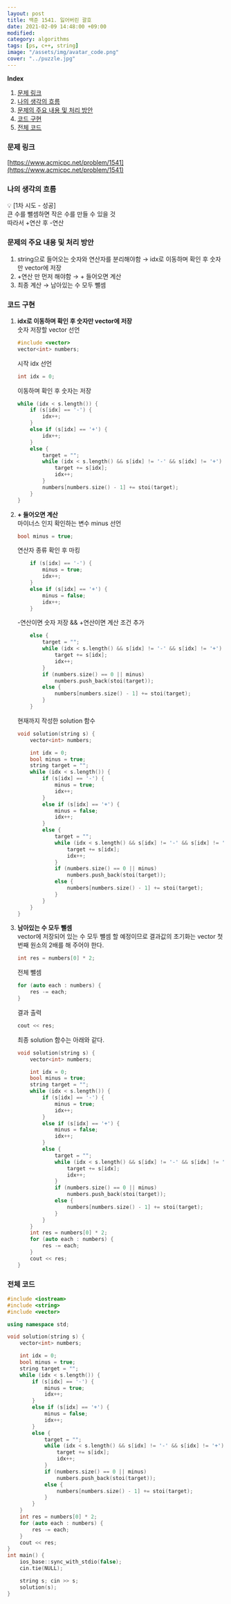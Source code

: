 ```yaml
---
layout: post
title: 백준 1541. 잃어버린 괄호
date: 2021-02-09 14:48:00 +09:00
modified: 
category: algorithms
tags: [ps, c++, string]
image: "/assets/img/avatar_code.png"
cover: "../puzzle.jpg"
---
```


**Index**
1. [문제 링크](#문제-링크)
1. [나의 생각의 흐름](#나의-생각의-흐름)
1. [문제의 주요 내용 및 처리 방안](#문제의-주요-내용-및-처리-방안)
1. [코드 구현](#코드-구현)
1. [전체 코드](#전체-코드)

### 문제 링크
[https://www.acmicpc.net/problem/1541](https://www.acmicpc.net/problem/1541)

### 나의 생각의 흐름
💡 [1차 시도 - 성공]<br>
    큰 수를 뺄셈하면 작은 수를 만들 수 있을 것<br>
    따라서 +연산 후 -연산


### 문제의 주요 내용 및 처리 방안
1. string으로 들어오는 숫자와 연산자를 분리해야함 → idx로 이동하며 확인 후 숫자만 vector에 저장
1. +연산 만 먼저 해야함 → + 들어오면 계산
1. 최종 계산 → 남아있는 수 모두 뺄셈

### 코드 구현 
1. **idx로 이동하며 확인 후 숫자만 vector에 저장**<br>
    숫자 저장할 vector 선언<br>
    ```c++
    #include <vector>
    vector<int> numbers;
    ```
    시작 idx 선언
    ```c++
    int idx = 0;
    ```
    이동하며 확인 후 숫자는 저장
    ```c++
    while (idx < s.length()) {
        if (s[idx] == '-') {
            idx++;
        }
        else if (s[idx] == '+') {
            idx++;
        }
        else {
            target = "";
            while (idx < s.length() && s[idx] != '-' && s[idx] != '+') {
                target += s[idx];
                idx++;
            }
            numbers[numbers.size() - 1] += stoi(target);
        }
    }
    ```
1. **+ 들어오면 계산**<br>
    마이너스 인지 확인하는 변수 minus 선언
    ```c++
    bool minus = true;
    ```
    연산자 종류 확인 후 마킹
    ```c++
        if (s[idx] == '-') {
            minus = true;
            idx++;
        }
        else if (s[idx] == '+') {
            minus = false;
            idx++;
        }
    
    ```
    -연산이면 숫자 저장 && +연산이면 계산 조건 추가
    ```c++
        else {
            target = "";
            while (idx < s.length() && s[idx] != '-' && s[idx] != '+') {
                target += s[idx];
                idx++;
            }
            if (numbers.size() == 0 || minus)
                numbers.push_back(stoi(target));
            else {
                numbers[numbers.size() - 1] += stoi(target);
            }
        }
    ```

    현재까지 작성한 solution 함수
    ```c++
    void solution(string s) {
        vector<int> numbers;

        int idx = 0;
        bool minus = true;
        string target = "";
        while (idx < s.length()) {
            if (s[idx] == '-') {
                minus = true;
                idx++;
            }
            else if (s[idx] == '+') {
                minus = false;
                idx++;
            }
            else {
                target = "";
                while (idx < s.length() && s[idx] != '-' && s[idx] != '+') {
                    target += s[idx];
                    idx++;
                }
                if (numbers.size() == 0 || minus)
                    numbers.push_back(stoi(target));
                else {
                    numbers[numbers.size() - 1] += stoi(target);
                }
            }
        }
    }
    ```
1. **남아있는 수 모두 뺄셈**<br>
    vector에 저장되어 있는 수 모두 뺄셈 할 예정이므로 결과값의 초기화는 vector 첫번째 원소의 2배를 해 주어야 한다.<br>
    ```c++
    int res = numbers[0] * 2;
    ```
    전체 뺄셈
    ```c++
    for (auto each : numbers) {
        res -= each;
    }
    ```
    결과 출력
    ```c++
    cout << res;
    ```

    최종 solution 함수는 아래와 같다.<br>
    ```c++
    void solution(string s) {
        vector<int> numbers;

        int idx = 0;
        bool minus = true;
        string target = "";
        while (idx < s.length()) {
            if (s[idx] == '-') {
                minus = true;
                idx++;
            }
            else if (s[idx] == '+') {
                minus = false;
                idx++;
            }
            else {
                target = "";
                while (idx < s.length() && s[idx] != '-' && s[idx] != '+') {
                    target += s[idx];
                    idx++;
                }
                if (numbers.size() == 0 || minus)
                    numbers.push_back(stoi(target));
                else {
                    numbers[numbers.size() - 1] += stoi(target);
                }
            }
        }
        int res = numbers[0] * 2;
        for (auto each : numbers) {
            res -= each;
        }
        cout << res;
    }
    ```
### 전체 코드

```c++
#include <iostream>
#include <string>
#include <vector>

using namespace std;

void solution(string s) {
    vector<int> numbers;

    int idx = 0;
    bool minus = true;
    string target = "";
    while (idx < s.length()) {
        if (s[idx] == '-') {
            minus = true;
            idx++;
        }
        else if (s[idx] == '+') {
            minus = false;
            idx++;
        }
        else {
            target = "";
            while (idx < s.length() && s[idx] != '-' && s[idx] != '+') {
                target += s[idx];
                idx++;
            }
            if (numbers.size() == 0 || minus)
                numbers.push_back(stoi(target));
            else {
                numbers[numbers.size() - 1] += stoi(target);
            }
        }
    }
    int res = numbers[0] * 2;
    for (auto each : numbers) {
        res -= each;
    }
    cout << res;
}
int main() {
    ios_base::sync_with_stdio(false);
    cin.tie(NULL);

    string s; cin >> s;
    solution(s);
}
```
